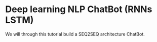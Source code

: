 # Deep learning NLP ChatBot (RNNs LSTM)

We will through this tutorial build a SEQ2SEQ architecture ChatBot.
